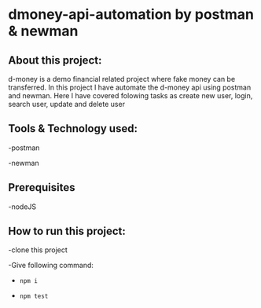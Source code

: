 # dmoney-api-automation by postman & newman

## About this project:
d-money is a demo financial related project where fake money can be transferred. 
In this project I have automate the d-money api using postman and newman. 
Here I have covered folowing tasks as create new user, login, search user, update and delete user


## Tools & Technology used:
-postman

-newman

## Prerequisites
-nodeJS

## How to run this project:
-clone this project

-Give following command:
- ```npm i```
  
- ```npm test```
